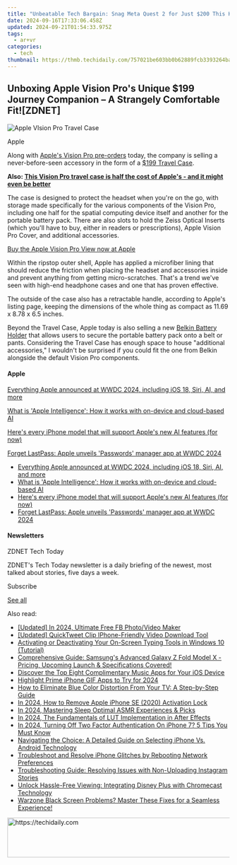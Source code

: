 ```yaml
---
title: "Unbeatable Tech Bargain: Snag Meta Quest 2 for Just $200 This Holiday - Your Ultimate Guide by ZDNet"
date: 2024-09-16T17:33:06.458Z
updated: 2024-09-21T01:54:33.975Z
tags:
  - ar+vr
categories:
  - tech
thumbnail: https://thmb.techidaily.com/757021be603bb0b62889fcb3393264ba25afdf3ad53016173b55a4a0650b3071.jpg
---
```


## Unboxing Apple Vision Pro's Unique $199 Journey Companion – A Strangely Comfortable Fit![ZDNET]

![Apple VIsion Pro Travel Case](https://www.zdnet.com/a/img/resize/b07d9a769e671d04883cadfa09baa93ea1fc4cdb/2024/01/19/9d6b9ecf-7934-48a0-a59e-55d05345ecb2/mw2f3.jpg?auto=webp&precrop=1000,562,x0,y196&width=1280)

Apple

Along with [Apple's Vision Pro pre-orders](https://apple.sjv.io/c/159047/435031/7613?&sharedid=zdnet&partnerpropertyid=1980086&u=https%3A%2F%2Fwww.apple.com%2Fapple-vision-pro%2F&subId1=zd-%5F%5FCOM%5FCLICK%5FID%5F%5F-dtp) today, the company is selling a never-before-seen accessory in the form of a [$199 Travel Case](https://apple.sjv.io/c/159047/435031/7613?&sharedid=zdnet&partnerpropertyid=1980086&u=https%3A%2F%2Fwww.apple.com%2Fshop%2Fproduct%2FMW2F3LL%2FA%2Fapple-vision-pro-travel-case&subId1=zd-%5F%5FCOM%5FCLICK%5FID%5F%5F-dtp).

**Also: [This Vision Pro travel case is half the cost of Apple's - and it might even be better](https://www.zdnet.com/article/this-vision-pro-travel-case-is-half-the-cost-of-apples-and-it-might-even-be-better-nice-dot-1/)**

The case is designed to protect the headset when you're on the go, with storage made specifically for the various components of the Vision Pro, including one half for the spatial computing device itself and another for the portable battery pack. There are also slots to hold the Zeiss Optical Inserts (which you'll have to buy, either in readers or prescriptions), Apple Vision Pro Cover, and additional accessories.

[Buy the Apple Vision Pro View now at Apple](https://apple.sjv.io/c/159047/435031/7613?&sharedid=zdnet&partnerpropertyid=1980086&u=https%3A%2F%2Fwww.apple.com%2Fapple-vision-pro%2F&subId1=zd-%5F%5FCOM%5FCLICK%5FID%5F%5F-dtp)

Within the ripstop outer shell, Apple has applied a microfiber lining that should reduce the friction when placing the headset and accessories inside and prevent anything from getting micro-scratches. That's a trend we've seen with high-end headphone cases and one that has proven effective.

The outside of the case also has a retractable handle, according to Apple's listing page, keeping the dimensions of the whole thing as compact as 11.69 x 8.78 x 6.5 inches.

Beyond the Travel Case, Apple today is also selling a new [Belkin Battery Holder](https://apple.sjv.io/c/159047/435031/7613?&sharedid=zdnet&partnerpropertyid=1980086&u=https%3A%2F%2Fwww.apple.com%2Fshop%2Fproduct%2FHRDR2ZM%2FA%2Fbelkin-battery-holder-for-apple-vision-pro&subId1=zd-%5F%5FCOM%5FCLICK%5FID%5F%5F-dtp) that allows users to secure the portable battery pack onto a belt or pants. Considering the Travel Case has enough space to house "additional accessories," I wouldn't be surprised if you could fit the one from Belkin alongside the default Vision Pro components.

#### Apple

[Everything Apple announced at WWDC 2024, including iOS 18, Siri, AI, and more](https://www.zdnet.com/article/every-new-feature-apple-unveiled-for-iphone-ipad-mac-and-more-this-fall-including-ai/ "Everything Apple announced at WWDC 2024, including iOS 18, Siri, AI, and more")

[What is 'Apple Intelligence': How it works with on-device and cloud-based AI](https://www.zdnet.com/article/what-is-apple-intelligence-everything-to-know-about-ai-features-coming-to-iphones-macs-and-ipads/ "What is 'Apple Intelligence': How it works with on-device and cloud-based AI")

[Here's every iPhone model that will support Apple's new AI features (for now)](https://www.zdnet.com/article/ios-18-1-update-every-iphone-model-that-will-support-apples-new-ai-features-for-now/ "Here's every iPhone model that will support Apple's new AI features (for now)")

[Forget LastPass: Apple unveils 'Passwords' manager app at WWDC 2024](https://www.zdnet.com/article/forget-lastpass-apple-unveils-passwords-manager-app-at-wwdc-2024/ "Forget LastPass: Apple unveils 'Passwords' manager app at WWDC 2024")

* [Everything Apple announced at WWDC 2024, including iOS 18, Siri, AI, and more](https://www.zdnet.com/article/every-new-feature-apple-unveiled-for-iphone-ipad-mac-and-more-this-fall-including-ai/ "Everything Apple announced at WWDC 2024, including iOS 18, Siri, AI, and more")
* [What is 'Apple Intelligence': How it works with on-device and cloud-based AI](https://www.zdnet.com/article/what-is-apple-intelligence-everything-to-know-about-ai-features-coming-to-iphones-macs-and-ipads/ "What is 'Apple Intelligence': How it works with on-device and cloud-based AI")
* [Here's every iPhone model that will support Apple's new AI features (for now)](https://www.zdnet.com/article/ios-18-1-update-every-iphone-model-that-will-support-apples-new-ai-features-for-now/ "Here's every iPhone model that will support Apple's new AI features (for now)")
* [Forget LastPass: Apple unveils 'Passwords' manager app at WWDC 2024](https://www.zdnet.com/article/forget-lastpass-apple-unveils-passwords-manager-app-at-wwdc-2024/ "Forget LastPass: Apple unveils 'Passwords' manager app at WWDC 2024")

#### Newsletters

ZDNET Tech Today

ZDNET's Tech Today newsletter is a daily briefing of the newest, most talked about stories, five days a week.

 Subscribe

[See all](https://www.zdnet.com/newsletters/)

<ins class="adsbygoogle"
     style="display:block"
     data-ad-format="autorelaxed"
     data-ad-client="ca-pub-7571918770474297"
     data-ad-slot="1223367746"></ins>

<ins class="adsbygoogle"
     style="display:block"
     data-ad-client="ca-pub-7571918770474297"
     data-ad-slot="8358498916"
     data-ad-format="auto"
     data-full-width-responsive="true"></ins>

<span class="atpl-alsoreadstyle">Also read:</span>
<div><ul>
<li><a href="https://facebook-video-recording.techidaily.com/updated-in-2024-ultimate-free-fb-photovideo-maker/"><u>[Updated] In 2024, Ultimate Free FB Photo/Video Maker</u></a></li>
<li><a href="https://twitter-videos.techidaily.com/updated-quicktweet-clip-iphone-friendly-video-download-tool/"><u>[Updated] QuickTweet Clip IPhone-Friendly Video Download Tool</u></a></li>
<li><a href="https://tech-renaissance.techidaily.com/activating-or-deactivating-your-on-screen-typing-tools-in-windows-10-tutorial/"><u>Activating or Deactivating Your On-Screen Typing Tools in Windows 10 (Tutorial)</u></a></li>
<li><a href="https://tech-renaissance.techidaily.com/1722880252127-comprehensive-guide-samsungs-advanced-galaxy-z-fold-model-x-pricing-upcoming-launch-and-specifications-covered/"><u>Comprehensive Guide: Samsung's Advanced Galaxy Z Fold Model X - Pricing, Upcoming Launch & Specifications Covered!</u></a></li>
<li><a href="https://tech-renaissance.techidaily.com/discover-the-top-eight-complimentary-music-apps-for-your-ios-device/"><u>Discover the Top Eight Complimentary Music Apps for Your iOS Device</u></a></li>
<li><a href="https://some-techniques.techidaily.com/highlight-prime-iphone-gif-apps-to-try-for-2024/"><u>Highlight Prime iPhone GIF Apps to Try for 2024</u></a></li>
<li><a href="https://tech-renaissance.techidaily.com/how-to-eliminate-blue-color-distortion-from-your-tv-a-step-by-step-guide/"><u>How to Eliminate Blue Color Distortion From Your TV: A Step-by-Step Guide</u></a></li>
<li><a href="https://activate-lock.techidaily.com/in-2024-how-to-remove-apple-iphone-se-2020-activation-lock-by-drfone-ios/"><u>In 2024, How to Remove Apple iPhone SE (2020) Activation Lock</u></a></li>
<li><a href="https://extra-guidance.techidaily.com/in-2024-mastering-sleep-optimal-asmr-experiences-and-picks/"><u>In 2024, Mastering Sleep Optimal ASMR Experiences & Picks</u></a></li>
<li><a href="https://some-approaches.techidaily.com/in-2024-the-fundamentals-of-lut-implementation-in-after-effects/"><u>In 2024, The Fundamentals of LUT Implementation in After Effects</u></a></li>
<li><a href="https://apple-account.techidaily.com/in-2024-turning-off-two-factor-authentication-on-iphone-7-5-tips-you-must-know-by-drfone-ios/"><u>In 2024, Turning Off Two Factor Authentication On iPhone 7? 5 Tips You Must Know</u></a></li>
<li><a href="https://tech-renaissance.techidaily.com/navigating-the-choice-a-detailed-guide-on-selecting-iphone-vs-android-technology/"><u>Navigating the Choice: A Detailed Guide on Selecting iPhone Vs. Android Technology</u></a></li>
<li><a href="https://fox-that.techidaily.com/troubleshoot-and-resolve-iphone-glitches-by-rebooting-network-preferences/"><u>Troubleshoot and Resolve iPhone Glitches by Rebooting Network Preferences</u></a></li>
<li><a href="https://tech-renaissance.techidaily.com/troubleshooting-guide-resolving-issues-with-non-uploading-instagram-stories/"><u>Troubleshooting Guide: Resolving Issues with Non-Uploading Instagram Stories</u></a></li>
<li><a href="https://tech-renaissance.techidaily.com/unlock-hassle-free-viewing-integrating-disney-plus-with-chromecast-technology/"><u>Unlock Hassle-Free Viewing: Integrating Disney Plus with Chromecast Technology</u></a></li>
<li><a href="https://program-issues.techidaily.com/warzone-black-screen-problems-master-these-fixes-for-a-seamless-experience/"><u>Warzone Black Screen Problems? Master These Fixes for a Seamless Experience!</u></a></li>
</ul></div>

<!-- affiliate ads begin -->
<a href="https://appsumo.8odi.net/c/5597632/2044585/7443" target="_top" id="2044585">
  <img src="//a.impactradius-go.com/display-ad/7443-2044585" border="0" alt="https://techidaily.com" width="728" height="90"/>
</a>
<img height="0" width="0" src="https://appsumo.8odi.net/i/5597632/2044585/7443" style="position:absolute;visibility:hidden;" border="0" />
<!-- affiliate ads end -->

